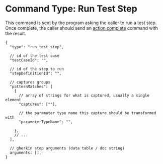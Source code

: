 # Command Type: Run Test Step

This command is sent by the program asking the caller to run a test step. Once complete, the caller should send an [action complete](./action_complete.md) command with the result.

```
{
  "type": "run_test_step",

  // id of the test case
  "testCaseId": "",

  // id of the step to run
  "stepDefinitionId": "",

  // captures groups
  "patternMatches": [
    {
      // array of strings for what is captured, usually a single element
      "captures": [""],

      // the parameter type name this capture should be transformed with
      "parameterTypeName": "",

    },
    // ...
  ],

  // gherkin step arguments (data table / doc string)
  arguments: [],
}
```
